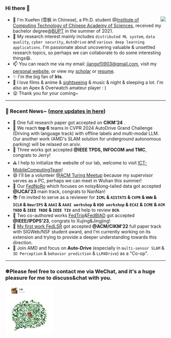 ### Hi there 👋


<img align="right" src="https://github-readme-stats.vercel.app/api?username=sprinter1999&show_icons=true&icon_color=0366d6&bg_color=ffffff&hide_title=true" />


- 🍁 I'm Xuefen (雪枫 in Chinese), a Ph.D. student @[Institute of Computing Technology of Chinese Academy of Sciences](http://www.ict.ac.cn/), received my bachelor degree@[BUPT](https://scs.bupt.edu.cn/) in the summer of 2021.
- 🌱 My research interest mainly includes `distributed ML system`, `data quality`,  `cyber security`, `AutoDrive` and `various deep learning applications`. I'm passionate about uncovering valuable & unsettled research topics, so perhaps we can collaborate to do some interesting things😆.
- 📫 You can reach me via my email: jiangxf0903@gmail.com, visit my [personal website](https://sprinter1999.github.io/website/), or view my [scholar](https://scholar.google.com/citations?user=ccOCPpEAAAAJ) or [resume](https://github.com/Sprinter1999/Resume/blob/main/Xuefeng_Jiang_Resume__2024_7_ver_.pdf).
- ✨ I'm the big fan of **Iris**.
- 🌼 I love films & anime & [sightseeing](https://www.instagram.com/snowmaker1999/) & music & night & sleeping a lot. I'm also an Apex & Overwatch amateur player : )
- 😜 Thank you for your coming~
<!--
**Sprinter1999/Sprinter1999** is a ✨ _special_ ✨ repository because its `README.md` (this file) appears on your GitHub profile.

Here are some ideas to get you started:

- 🔭 I’m currently working on ...
- 🌱 I’m currently learning ...
- 👯 I’m looking to collaborate on ...
- 🤔 I’m looking for help with ...
- 💬 Ask me about ...
- 📫 How to reach me: ...
- 😄 Pronouns: ...
- ⚡ Fun fact: ...
-->

----

### 💬 Recent News~ ([more updates in here](https://sprinter1999.github.io/website/))
- 🗽 One full research paper got accepted on **CIKM'24** .
- 🚗 We reach **top 6** teams in CVPR 2024 AutoDrive Grand Challenge (Driving with language track) with offline labels and multi-modal LLM. Our another work (AMD's SLAM solution for underground autonomous parking) will be relased on arxiv.
- 🎉 Three works got accepted **@IEEE TPDS, INFOCOM and TMC**, congrats to Jerry!
- ⛪ I help to initialize the website of our lab, welcome to visit [ICT-MobileComputingTeam](https://sprinter1999.github.io/ICT-MobileComputingTeam/)!
- 😄 I'll be a volunteer [@ACM Turing Meetup](https://www.acmturc.com/2023/cn/index.html) because my supervisor serves as a PC, perhaps we can meet in Wuhan this summer!
- 🎉 Our [FedNoRo](https://github.com/wnn2000/FedNoRo) which focuses on noisy&long-tailed data got accepted **@IJCAI'23** main track, congrats to NanNan!
- 📚 I'm invited to serve as a reviewer for **`ICML` & `AISTATS` & `CVPR` & `WWW` & `ICLR` & `NeurIPS` & `AAAI` & `AAAI workshop` & `KDD workshop` & `ECAI` & `ICME` & `ACM TKDD` & `IEEE TKDE` & `IEEE TIV`** and help to review **`DCN`**.
- 🎉 Two co-authored works [FedTrip](https://ieeexplore.ieee.org/document/10177417)&[FedBIAD](https://ieeexplore.ieee.org/abstract/document/10177433) got accepted **@IEEE/IPDPS'23**, congrats to Xujing&Jingjing!
- 🗽 [My first work FedLSR](https://github.com/Sprinter1999/FedLSR) got accepted **@ACM/CIKM'22** full paper track with SIGWeb/NSF student award, and I'm currently working on its extension and trying to provide a deeper understanding towards this direction.
- 🚗 Join AMD and focus on **Auto-Drive** (especially in `multi-sensor SLAM` & `3D Perception` & `behavior prediction` & `LLM4Drive`) as a "Co-op".
----
### ❄Please feel free to contact me via WeChat, and it's a huge pleasure for me to discuss&chat with you.
<img src="wx.jpg" alt="drawing" width="150"/>
